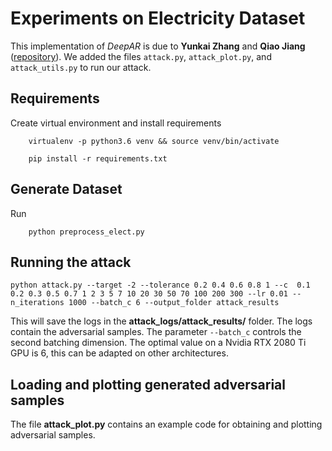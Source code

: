 # Experiments on Electricity Dataset

This implementation of *DeepAR* is due to **Yunkai Zhang** and **Qiao Jiang** ([repository](https://github.com/zhykoties/TimeSeries)).
We added the files ``attack.py``, ``attack_plot.py``, and ``attack_utils.py`` to run our attack.

## Requirements
Create virtual environment and install requirements

        virtualenv -p python3.6 venv && source venv/bin/activate

        pip install -r requirements.txt

## Generate Dataset

Run

        python preprocess_elect.py

## Running the attack

    python attack.py --target -2 --tolerance 0.2 0.4 0.6 0.8 1 --c  0.1 0.2 0.3 0.5 0.7 1 2 3 5 7 10 20 30 50 70 100 200 300 --lr 0.01 --n_iterations 1000 --batch_c 6 --output_folder attack_results

This will save the logs in the **attack_logs/attack_results/** folder. The logs contain the adversarial samples. The parameter ``--batch_c`` controls the second batching dimension. The optimal value on a Nvidia RTX 2080 Ti GPU is 6, this can be adapted on other architectures.

## Loading and plotting generated adversarial samples

The file **attack_plot.py** contains an example code for obtaining and plotting adversarial samples.




